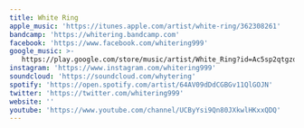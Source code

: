 ```yaml
---
title: White Ring
apple_music: 'https://itunes.apple.com/artist/white-ring/362308261'
bandcamp: 'https://whitering.bandcamp.com'
facebook: 'https://www.facebook.com/whitering999'
google_music: >-
   https://play.google.com/store/music/artist/White_Ring?id=Ac5sp2qtgzd2qbs6nqdwl5mg5ue
instagram: 'https://www.instagram.com/whitering999'
soundcloud: 'https://soundcloud.com/whytering'
spotify: 'https://open.spotify.com/artist/64AV09dDdCGBGv11QlGOJN'
twitter: 'https://twitter.com/whitering999'
website: ''
youtube: 'https://www.youtube.com/channel/UCByYsi9Qn80JXkwlHKxxQDQ'
---
```

